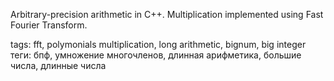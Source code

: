 Arbitrary-precision arithmetic in C++. Multiplication implemented using Fast Fourier Transform.

tags: fft, polymonials multiplication, long arithmetic, bignum, big integer
теги: бпф, умножение многочленов, длинная арифметика, большие числа, длинные числа
